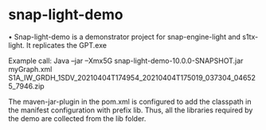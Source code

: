 # snap-light-demo

•	Snap-light-demo is a demonstrator project for snap-engine-light and s1tx-light. 
It replicates the GPT.exe


Example call:
Java –jar –Xmx5G snap-light-demo-10.0.0-SNAPSHOT.jar myGraph.xml S1A_IW_GRDH_1SDV_20210404T174954_20210404T175019_037304_046525_7946.zip

The maven-jar-plugin in the pom.xml is configured to add the classpath in the manifest configuration with prefix lib. Thus, all the libraries required by the demo are collected from the lib folder.

